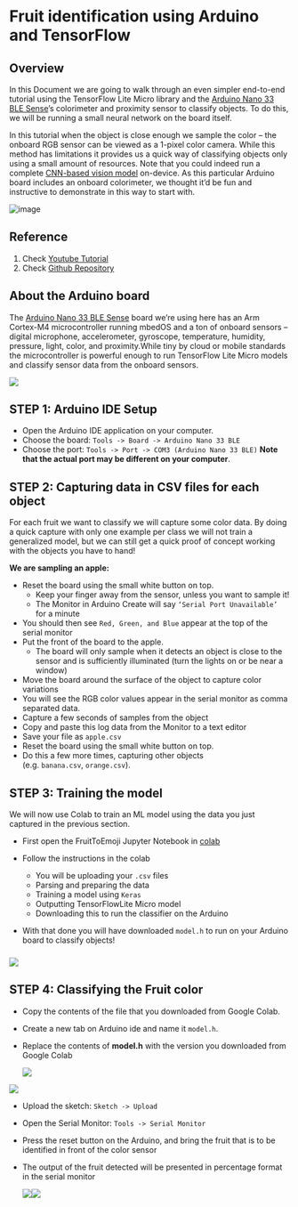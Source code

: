 # **Fruit identification using Arduino and TensorFlow**

## **Overview**
In this Document we are going to walk through an even simpler end-to-end tutorial using the TensorFlow Lite Micro library and the [Arduino Nano 33 BLE Sense](https://store.arduino.cc/arduino-nano-33-ble-sense?utm_source=blog&utm_campaign=ai&utm_content=fruit_identification)’s colorimeter and proximity sensor to classify objects. To do this, we will be running a small neural network on the board itself.

In this tutorial when the object is close enough we sample the color – the onboard RGB sensor can be viewed as a 1-pixel color camera. While this method has limitations it provides us a quick way of classifying objects only using a small amount of resources. Note that you could indeed run a complete [CNN-based vision model](http://cs231n.github.io/convolutional-networks/) on-device. As this particular Arduino board includes an onboard colorimeter, we thought it’d be fun and instructive to demonstrate in this way to start with.

![image](https://github.com/ProjectBlueGreen/project_blue_green_software/assets/159428457/9391d47b-584d-4b88-be90-3155fdf2f2ad)

## **Reference**
1. Check [Youtube Tutorial](https://www.youtube.com/watch?v=xBW-lFY2c1k&list=PL3E6XmqhhLBHXX2fG2dVER-LOq_7nl9p6&index=17)
2. Check [Github Repository](https://github.com/arduino/ArduinoTensorFlowLiteTutorials/tree/master/GestureToEmoji)

## **About the Arduino board**
The [Arduino Nano 33 BLE Sense](https://store.arduino.cc/arduino-nano-33-ble-sense?utm_source=blog&utm_campaign=ai&utm_content=fruit_identification) board we’re using here has an Arm Cortex-M4 microcontroller running mbedOS and a ton of onboard sensors – digital microphone, accelerometer, gyroscope, temperature, humidity, pressure, light, color, and proximity.While tiny by cloud or mobile standards the microcontroller is powerful enough to run TensorFlow Lite Micro models and classify sensor data from the onboard sensors.

![](Aspose.Words.20c74418-a7d9-4068-a474-ca3a2c61a20c.003.png)

## STEP 1: Arduino IDE Setup

- Open the Arduino IDE application on your computer.
- Choose the board: `Tools -> Board -> Arduino Nano 33 BLE`
- Choose the port: `Tools -> Port -> COM3 (Arduino Nano 33 BLE)` **Note that the actual port may be different on your computer**.


## STEP 2: Capturing data in CSV files for each object 

For each fruit we want to classify we will capture some color data. By doing a quick capture with only one example per class we will not train a generalized model, but we can still get a quick proof of concept working with the objects you have to hand!

**We are sampling an apple:**

- Reset the board using the small white button on top.
  - Keep your finger away from the sensor, unless you want to sample it!
  - The Monitor in Arduino Create will say `‘Serial Port Unavailable’` for a minute
- You should then see `Red, Green, and Blue` appear at the top of the serial monitor
- Put the front of the board to the apple. 
  - The board will only sample when it detects an object is close to the sensor and is sufficiently illuminated (turn the lights on or be near a window)
- Move the board around the surface of the object to capture color variations
- You will see the RGB color values appear in the serial monitor as comma separated data. 
- Capture a few seconds of samples from the object
- Copy and paste this log data from the Monitor to a text editor
- Save your file as `apple.csv`
- Reset the board using the small white button on top.
- Do this a few more times, capturing other objects (e.g. `banana.csv`, `orange.csv`). 

## STEP 3: Training the model
We will now use Colab to train an ML model using the data you just captured in the previous section.

- First open the FruitToEmoji Jupyter Notebook in [colab](https://colab.research.google.com/github/arduino/ArduinoTensorFlowLiteTutorials/blob/master/FruitToEmoji/FruitToEmoji.ipynb)
- Follow the instructions in the colab
  - You will be uploading your `.csv` files 
  - Parsing and preparing the data
  - Training a model using `Keras`
  - Outputting TensorFlowLite Micro model
  - Downloading this to run the classifier on the Arduino 

- With that done you will have downloaded `model.h` to run on your Arduino board to classify objects!
### ![](Aspose.Words.20c74418-a7d9-4068-a474-ca3a2c61a20c.004.png)
###

## STEP 4: Classifying the Fruit color

- Copy the contents of the file that you downloaded from Google Colab.
- Create a new tab on Arduino ide and name it `model.h`.
- Replace the contents of **model.h** with the version you downloaded from Google Colab

  ![](Aspose.Words.20c74418-a7d9-4068-a474-ca3a2c61a20c.005.png)

![](Aspose.Words.20c74418-a7d9-4068-a474-ca3a2c61a20c.006.png)

- Upload the sketch: `Sketch -> Upload`
- Open the Serial Monitor: `Tools -> Serial Monitor`
- Press the reset button on the Arduino, and bring the fruit  that is to be identified in front of the color sensor 
- The output of the fruit detected will be presented in percentage format in the serial monitor 

  ![](Aspose.Words.20c74418-a7d9-4068-a474-ca3a2c61a20c.007.png)![](Aspose.Words.20c74418-a7d9-4068-a474-ca3a2c61a20c.008.png)
